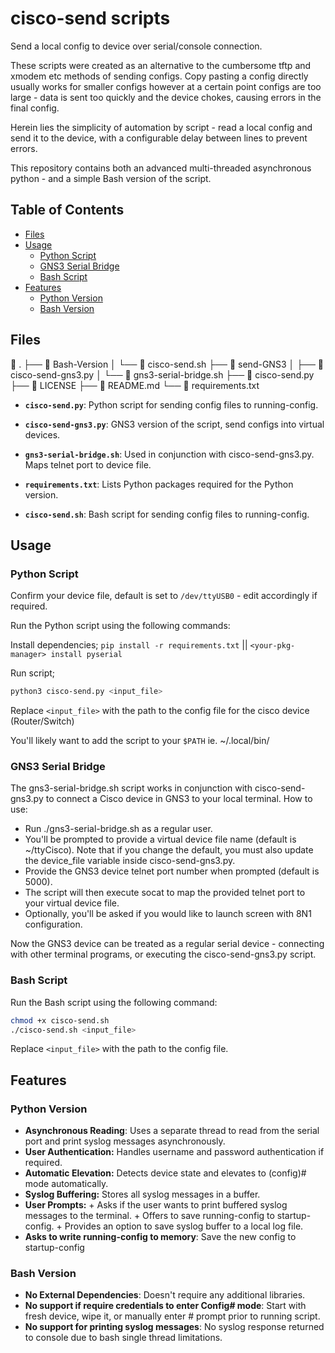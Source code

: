  # cisco-send scripts

Send a local config to device over serial/console connection. 

These scripts were created as an alternative to the cumbersome tftp and xmodem etc methods of sending configs. Copy pasting a config directly usually works for smaller configs however at a certain point configs are too large - data is sent too quickly and the device chokes, causing errors in the final config. 

Herein lies the simplicity of automation by script - read a local config and send it to the device, with a configurable delay between lines to prevent errors.

This repository contains both an advanced multi-threaded asynchronous python - and a simple Bash version of the script.

## Table of Contents

- [Files](#files)
- [Usage](#usage)
  - [Python Script](#python-script)
  - [GNS3 Serial Bridge](#gns3-serial-bridge)
  - [Bash Script](#bash-script)
- [Features](#features)
  - [Python Version](#python-version)
  - [Bash Version](#bash-version)

## Files

 .
├──  Bash-Version
│  └──  cisco-send.sh
├──  send-GNS3
│  ├──  cisco-send-gns3.py
│  └──  gns3-serial-bridge.sh
├──  cisco-send.py
├──  LICENSE
├──  README.md
└──  requirements.txt

- **`cisco-send.py`**: Python script for sending config files to running-config.

- **`cisco-send-gns3.py`**: GNS3 version of the script, send configs into virtual devices.
- **`gns3-serial-bridge.sh`**: Used in conjunction with cisco-send-gns3.py. Maps telnet port to device file.

- **`requirements.txt`**: Lists Python packages required for the Python version.
- **`cisco-send.sh`**: Bash script for sending config files to running-config.

## Usage

### Python Script

Confirm your device file, default is set to `/dev/ttyUSB0` - edit accordingly if required.

Run the Python script using the following commands:

Install dependencies;
`pip install -r requirements.txt` || `<your-pkg-manager> install pyserial`

Run script;
```bash
python3 cisco-send.py <input_file>
```

Replace `<input_file>` with the path to the config file for the cisco device (Router/Switch)

You'll likely want to add the script to your `$PATH` ie. ~/.local/bin/ 

### GNS3 Serial Bridge

The gns3-serial-bridge.sh script works in conjunction with cisco-send-gns3.py to connect a Cisco device in GNS3 to your local terminal.
How to use:

 + Run ./gns3-serial-bridge.sh as a regular user.
 + You'll be prompted to provide a virtual device file name (default is ~/ttyCisco). Note that if you change the default, you must also update the device_file variable inside cisco-send-gns3.py.
 + Provide the GNS3 device telnet port number when prompted (default is 5000).
 + The script will then execute socat to map the provided telnet port to your virtual device file.
 + Optionally, you'll be asked if you would like to launch screen with 8N1 configuration.

Now the GNS3 device can be treated as a regular serial device - connecting with other terminal programs, or executing the cisco-send-gns3.py script.

### Bash Script

Run the Bash script using the following command:

```bash
chmod +x cisco-send.sh
./cisco-send.sh <input_file>
```

Replace `<input_file>` with the path to the config file.

## Features

### Python Version

- **Asynchronous Reading**: Uses a separate thread to read from the serial port and print syslog messages asynchronously.
- **User Authentication:** Handles username and password authentication if required.
- **Automatic Elevation:** Detects device state and elevates to (config)# mode automatically.
- **Syslog Buffering:** Stores all syslog messages in a buffer.
- **User Prompts:**
      +  Asks if the user wants to print buffered syslog messages to the terminal.
      +  Offers to save running-config to startup-config.
      +  Provides an option to save syslog buffer to a local log file.
- **Asks to write running-config to memory**: Save the new config to startup-config

### Bash Version

- **No External Dependencies**: Doesn't require any additional libraries.
- **No support if require credentials to enter Config# mode**: Start with fresh device, wipe it, or manually enter # prompt prior to running script.
- **No support for printing syslog messages**: No syslog response returned to console due to bash single thread limitations.
